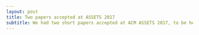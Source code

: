 ```yaml
---
layout: post
title: Two papers accepted at ASSETS 2017
subtitle: We had two short papers accepted at ACM ASSETS 2017, to be held in Baltimore, Oct 29 - Nov 2. One focuses on in-context crowdsources smartphone support for blind people. The second presents personalizable virtual layers to improve system-wide non-visual accessibility to smartphones. See you in Baltimore!
---
```

